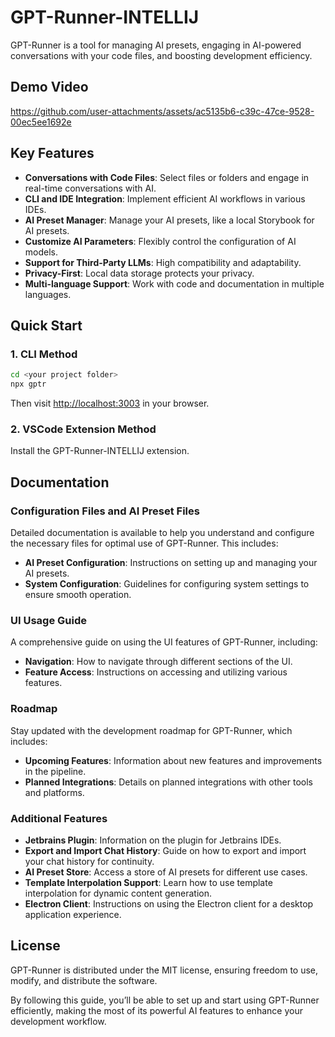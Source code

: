 
# GPT-Runner-INTELLIJ

GPT-Runner is a tool for managing AI presets, engaging in AI-powered conversations with your code files, and boosting development efficiency.

## Demo Video

https://github.com/user-attachments/assets/ac5135b6-c39c-47ce-9528-00ec5ee1692e

## Key Features

- **Conversations with Code Files**: Select files or folders and engage in real-time conversations with AI.
- **CLI and IDE Integration**: Implement efficient AI workflows in various IDEs.
- **AI Preset Manager**: Manage your AI presets, like a local Storybook for AI presets.
- **Customize AI Parameters**: Flexibly control the configuration of AI models.
- **Support for Third-Party LLMs**: High compatibility and adaptability.
- **Privacy-First**: Local data storage protects your privacy.
- **Multi-language Support**: Work with code and documentation in multiple languages.

## Quick Start

### 1. CLI Method

```bash
cd <your project folder>
npx gptr
```
Then visit [http://localhost:3003](http://localhost:3003) in your browser.

### 2. VSCode Extension Method

Install the GPT-Runner-INTELLIJ extension.

## Documentation

### Configuration Files and AI Preset Files

Detailed documentation is available to help you understand and configure the necessary files for optimal use of GPT-Runner. This includes:

- **AI Preset Configuration**: Instructions on setting up and managing your AI presets.
- **System Configuration**: Guidelines for configuring system settings to ensure smooth operation.

### UI Usage Guide

A comprehensive guide on using the UI features of GPT-Runner, including:

- **Navigation**: How to navigate through different sections of the UI.
- **Feature Access**: Instructions on accessing and utilizing various features.

### Roadmap

Stay updated with the development roadmap for GPT-Runner, which includes:

- **Upcoming Features**: Information about new features and improvements in the pipeline.
- **Planned Integrations**: Details on planned integrations with other tools and platforms.

### Additional Features

- **Jetbrains Plugin**: Information on the plugin for Jetbrains IDEs.
- **Export and Import Chat History**: Guide on how to export and import your chat history for continuity.
- **AI Preset Store**: Access a store of AI presets for different use cases.
- **Template Interpolation Support**: Learn how to use template interpolation for dynamic content generation.
- **Electron Client**: Instructions on using the Electron client for a desktop application experience.

## License

GPT-Runner is distributed under the MIT license, ensuring freedom to use, modify, and distribute the software.

By following this guide, you’ll be able to set up and start using GPT-Runner efficiently, making the most of its powerful AI features to enhance your development workflow.
